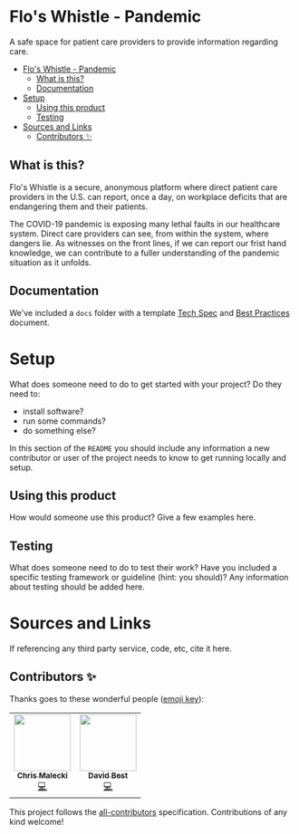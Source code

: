 # Flo's Whistle - Pandemic
A safe space for patient care providers to provide information regarding care.

<!-- TOC -->

- [Flo's Whistle - Pandemic](#flos-whistle---pandemic)
    - [What is this?](#what-is-this)
    - [Documentation](#documentation)
- [Setup](#setup)
    - [Using this product](#using-this-product)
    - [Testing](#testing)
- [Sources and Links](#sources-and-links)
    - [Contributors ✨](#contributors-)

<!-- /TOC -->

## What is this? 
Flo's Whistle is a secure, anonymous platform where direct patient care providers in the U.S. can report, once a day, on workplace deficits that are endangering them and their patients.

The COVID-19 pandemic is exposing many lethal faults in our healthcare system. Direct care providers can see, from within the system, where dangers lie. As witnesses on the front lines, if we can report our frist hand knowledge, we can contribute to a fuller understanding of the pandemic situation as it unfolds.

## Documentation
We've included a `docs` folder with a template [Tech Spec](/docs/Tech_Spec.md) and [Best Practices](/docs/Best_Practices.md) document.

# Setup
What does someone need to do to get started with your project? Do they need to:
* install software?
* run some commands?
* do something else?

In this section of the `README` you should include any information a new contributor or user of the project needs to know to get running locally and setup.

## Using this product
How would someone use this product? Give a few examples here.

## Testing
What does someone need to do to test their work? Have you included a specific testing framework or guideline (hint: you should)? Any information about testing should be added here.

# Sources and Links
If referencing any third party service, code, etc, cite it here.

## Contributors ✨

Thanks goes to these wonderful people ([emoji key](https://allcontributors.org/docs/en/emoji-key)):
<!-- ALL-CONTRIBUTORS-LIST:START - Do not remove or modify this section -->
<!-- prettier-ignore-start -->
<!-- markdownlint-disable -->
<table>
  <tr>
    <td align="center"><a href="https://github.com/c-malecki"><img src="https://avatars0.githubusercontent.com/u/50671267?v=4" width="100px;" alt=""/><br /><sub><b>Chris Malecki</b></sub></a><br /><a href="https://github.com/codefordayton/floswhistle-pandemic-v2/commits?author=c-malecki" title="Code">💻</a></td>
    <td align="center"><a href="http://davidebest.co"><img src="https://avatars1.githubusercontent.com/u/933586?v=4" width="100px;" alt=""/><br /><sub><b>David Best</b></sub></a><br /><a href="https://github.com/codefordayton/floswhistle-pandemic-v2/commits?author=DavidEBest" title="Code">💻</a></td>
  </tr>
</table>

<!-- markdownlint-enable -->
<!-- prettier-ignore-end -->
<!-- ALL-CONTRIBUTORS-LIST:END -->

<!-- ALL-CONTRIBUTORS-LIST:START - Do not remove or modify this section -->
<!-- prettier-ignore-start -->
<!-- markdownlint-disable -->
<!-- markdownlint-enable -->
<!-- prettier-ignore-end -->
<!-- ALL-CONTRIBUTORS-LIST:END -->

This project follows the [all-contributors](https://github.com/all-contributors/all-contributors) specification. Contributions of any kind welcome!
